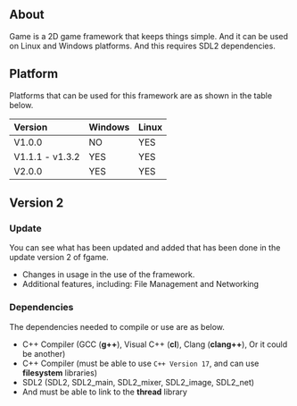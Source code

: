 ## About
Game is a 2D game framework that keeps things simple.
And it can be used on Linux and Windows platforms.
And this requires SDL2 dependencies.

## Platform
Platforms that can be used for this framework are as shown in the table below.

| Version         | Windows            | Linux              |
|:----------------|:-------------------|:-------------------|
| V1.0.0          | NO                 | YES                |
| V1.1.1 - v1.3.2 | YES                | YES                |
| V2.0.0          | YES                | YES                |

## Version 2
### Update
You can see what has been updated and added that has been done in the update version 2 of fgame.
- Changes in usage in the use of the framework.
- Additional features, including: File Management and Networking

### Dependencies
The dependencies needed to compile or use are as below.
- C++ Compiler (GCC (**g++**), Visual C++ (**cl**), Clang (**clang++**), Or it could be another)
- C++ Compiler (must be able to use `C++ Version 17`, and can use **filesystem** libraries)
- SDL2 (SDL2, SDL2_main, SDL2_mixer, SDL2_image, SDL2_net)
- And must be able to link to the **thread** library
